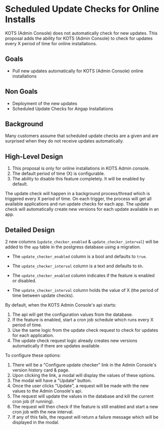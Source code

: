 # Scheduled Update Checks for Online Installs

KOTS (Admin Console) does not automatically check for new updates. This proposal adds the 
ability for KOTS (Admin Console) to check for updates every X period of time for online installations.

## Goals

- Pull new updates automatically for KOTS (Admin Console) online installations

## Non Goals

- Deployment of the new updates
- Scheduled Update Checks for Airgap Installations

## Background

Many customers assume that scheduled update checks are a given and are surprised when they do
not receive updates automatically.

## High-Level Design

1. This proposal is only for online installations in KOTS Admin console.
2. The default period of time (X) is configurable.
3. The ability to disable this feature completely. It will be enabled by default.

The update check will happen in a background process/thread which is triggered every X period of time.
On each trigger, the process will get all available applications and run update checks for each app.
The update check will automatically create new versions for each update available in an app.

## Detailed Design

2 new columns (`update_checker_enabled` & `update_checker_interval`) will be 
added to the `app` table in the postgress database using a migration.

* The `update_checker_enabled` column is a bool and defaults to `true`. 
* The `update_checker_interval` column is a text and defaults to `6h`.

* The `update_checker_enabled` column indicates if the feature is enabled or disabled.
* The `update_checker_interval` column holds the value of X (the period of time between update checks).

By default, when the KOTS Admin Console's api starts:

1. The api will get the configuration values from the database.
2. If the feature is enabled, start a cron job schedule which runs every X period of time. 
3. Use the same logic from the update check request to check for updates for each application.
4. The update check request logic already creates new versions automatically if there are updates available.

To configure these options:

1. There will be a "Configure update checker" link in the Admin Console's version history card & page.
2. Upon clicking the link, a modal will display the values of these options.
3. The modal will have a "Update" button. 
4. Once the user clicks "Update", a request will be made with the new values to the Admin Console's api.
5. The request will update the values in the database and kill the current cron job (if running).
6. The request will then check if the feature is still enabled and start a new cron job with the new interval.
7. If any of this fails, the request will return a failure message which will be displayed in the modal.
